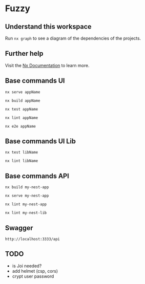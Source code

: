 # Fuzzy

## Understand this workspace

Run `nx graph` to see a diagram of the dependencies of the projects.

## Further help

Visit the [Nx Documentation](https://nx.dev) to learn more.


## Base commands UI
`nx serve appName`

`nx build appName` 

`nx test appName`

`nx lint appName`

`nx e2e appName`

## Base commands UI Lib
`nx test libName`

`nx lint libName`


## Base commands API
`nx build my-nest-app`

`nx serve my-nest-app`

`nx lint my-nest-app`

`nx lint my-nest-lib`

## Swagger
`http://localhost:3333/api`


## TODO
- is Joi needed?
- add helmet (csp, cors)
- crypt user password
